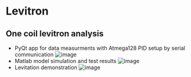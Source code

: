 # Levitron

## One coil levitron analysis
* PyQt app for data measurments with Atmega128 PID setup by serial communication
![image](https://user-images.githubusercontent.com/68161226/194729244-496f11b8-ddbf-4e38-b093-943b3f9d3d3a.png)
* Matlab model simulation and test results 
![image](https://user-images.githubusercontent.com/68161226/194729251-9cf8eccd-56a2-4138-8cf4-5ca73cd63e8d.png)
* Levitation demonstration
![image](https://user-images.githubusercontent.com/68161226/194729262-6b558036-31a8-4d93-bf67-544cd4f6f9a8.png)
